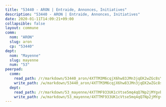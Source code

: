 ```yaml
---
title: "53440 - ARON | Entraide, Annonces, Initiatives"
description: "53440 - ARON | Entraide, Annonces, Initiatives"
date: 2020-01-11T14:09:21+09:00
collapsible: false
layout: commune
comm:
  nom: "ARON"
  slug: aron
  cp: "53440"
dept:
  nom: "Mayenne"
  slug: mayenne
  num: "53"
peerpad:
  comm:
    read_path: /r/markdown/53440_aron/4XTTM3M6cqjX6hw83JMn3jqEK2wZGc8sYt6jNwVxJCRrP9fK9
    write_path: /w/markdown/53440_aron/4XTTM3M6cqjX6hw83JMn3jqEK2wZGc8sYt6jNwVxJCRrP9fK9-K3TgTkKkrBKJtpKbkyBBZGQSf19czMtuBQx38Efo8W9ScPMfkAPEtAt7XHFuntquahxKiHdny5SJ9QreHDeLw4zqTg74r52qfJ32WvDrMZ4iAEfCbRACeK6T343fVvFjftHDgiXD
  dept:
    read_path: /r/markdown/53_mayenne/4XTTMF933UK1cVtse5mq4qQ7Np2jMYgvbp6qouY9MWyoeWY43
    write_path: /w/markdown/53_mayenne/4XTTMF933UK1cVtse5mq4qQ7Np2jMYgvbp6qouY9MWyoeWY43-K3TgUcgqTBNoSTxPqkZ94HV7ydPjBnvnBue9tEiK9jakhdXjxdo4Br4iK1oa2CDh4yEVWX1tFyjU9wvcKRuNLDocpAE5TJXkqSv2docSVtfLpqmkB6Zf1obqgGj7oAqY4ytCV5Es
---
```


